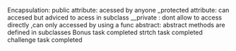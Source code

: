 Encapsulation:
public attribute: acessed by anyone 
_protected attribute: can accesed but adviced to acess in subclass
__private : dont allow to access directly ,can only accessed by using a func
abstract:
abstract methods are defined in subclasses
Bonus task completed
strtch task completed
challenge task completed